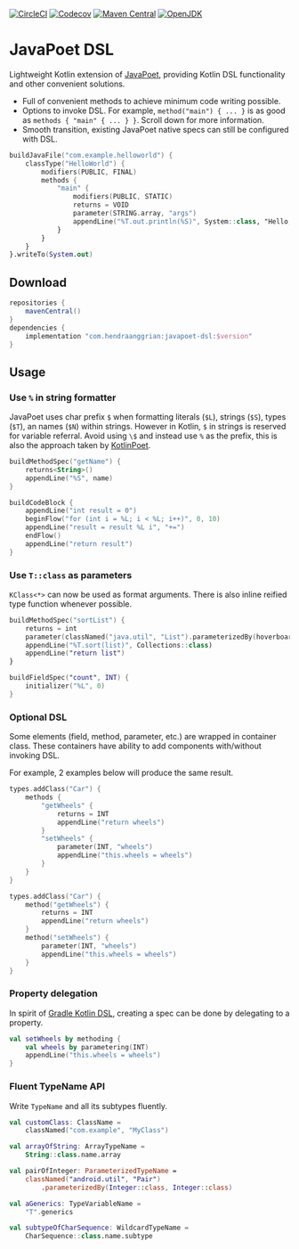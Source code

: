 [![CircleCI](https://img.shields.io/circleci/build/gh/hanggrian/javapoet-dsl)](https://app.circleci.com/pipelines/github/hanggrian/javapoet-dsl/)
[![Codecov](https://img.shields.io/codecov/c/gh/hanggrian/javapoet-dsl)](https://app.codecov.io/gh/hanggrian/javapoet-dsl/)
[![Maven Central](https://img.shields.io/maven-central/v/com.hanggrian/javapoet-dsl)](https://repo1.maven.org/maven2/com/hanggrian/javapoet-dsl/)
[![OpenJDK](https://img.shields.io/badge/jdk-11%2B-informational)](https://openjdk.org/projects/jdk/11/)

# JavaPoet DSL

Lightweight Kotlin extension of [JavaPoet](https://github.com/square/javapoet/),
providing Kotlin DSL functionality and other convenient solutions.

- Full of convenient methods to achieve minimum code writing possible.
- Options to invoke DSL. For example, `method("main") { ... }` is as good as
  `methods { "main" { ... } }`. Scroll down for more information.
- Smooth transition, existing JavaPoet native specs can still be configured with
  DSL.

```kt
buildJavaFile("com.example.helloworld") {
    classType("HelloWorld") {
        modifiers(PUBLIC, FINAL)
        methods {
            "main" {
                modifiers(PUBLIC, STATIC)
                returns = VOID
                parameter(STRING.array, "args")
                appendLine("%T.out.println(%S)", System::class, "Hello, JavaPoet!")
            }
        }
    }
}.writeTo(System.out)
```

## Download

```gradle
repositories {
    mavenCentral()
}
dependencies {
    implementation "com.hendraanggrian:javapoet-dsl:$version"
}
```

## Usage

### Use `%` in string formatter

JavaPoet uses char prefix `$` when formatting literals (`$L`), strings (`$S`),
types (`$T`), an names (`$N`) within strings. However in Kotlin, `$` in strings
is reserved for variable referral. Avoid using `\$` and instead use `%` as the
prefix, this is also the approach taken by [KotlinPoet](https://github.com/square/kotlinpoet/).

```kt
buildMethodSpec("getName") {
    returns<String>()
    appendLine("%S", name)
}

buildCodeBlock {
    appendLine("int result = 0")
    beginFlow("for (int i = %L; i < %L; i++)", 0, 10)
    appendLine("result = result %L i", "+=")
    endFlow()
    appendLine("return result")
}
```

### Use `T::class` as parameters

`KClass<*>` can now be used as format arguments. There is also inline reified
type function whenever possible.

```kt
buildMethodSpec("sortList") {
    returns = int
    parameter(classNamed("java.util", "List").parameterizedBy(hoverboard), "list")
    appendLine("%T.sort(list)", Collections::class)
    appendLine("return list")
}

buildFieldSpec("count", INT) {
    initializer("%L", 0)
}
```

### Optional DSL

Some elements (field, method, parameter, etc.) are wrapped in container class.
These containers have ability to add components with/without invoking DSL.

For example, 2 examples below will produce the same result.

```kt
types.addClass("Car") {
    methods {
        "getWheels" {
            returns = INT
            appendLine("return wheels")
        }
        "setWheels" {
            parameter(INT, "wheels")
            appendLine("this.wheels = wheels")
        }
    }
}

types.addClass("Car") {
    method("getWheels") {
        returns = INT
        appendLine("return wheels")
    }
    method("setWheels") {
        parameter(INT, "wheels")
        appendLine("this.wheels = wheels")
    }
}
```

### Property delegation

In spirit of [Gradle Kotlin DSL](https://docs.gradle.org/current/userguide/kotlin_dsl.html#using_kotlin_delegated_properties),
creating a spec can be done by delegating to a property.

```kt
val setWheels by methoding {
    val wheels by parametering(INT)
    appendLine("this.wheels = wheels")
}
```

### Fluent TypeName API

Write `TypeName` and all its subtypes fluently.

```kt
val customClass: ClassName =
    classNamed("com.example", "MyClass")

val arrayOfString: ArrayTypeName =
    String::class.name.array

val pairOfInteger: ParameterizedTypeName =
    classNamed("android.util", "Pair")
        .parameterizedBy(Integer::class, Integer::class)

val aGenerics: TypeVariableName =
    "T".generics

val subtypeOfCharSequence: WildcardTypeName =
    CharSequence::class.name.subtype
```
